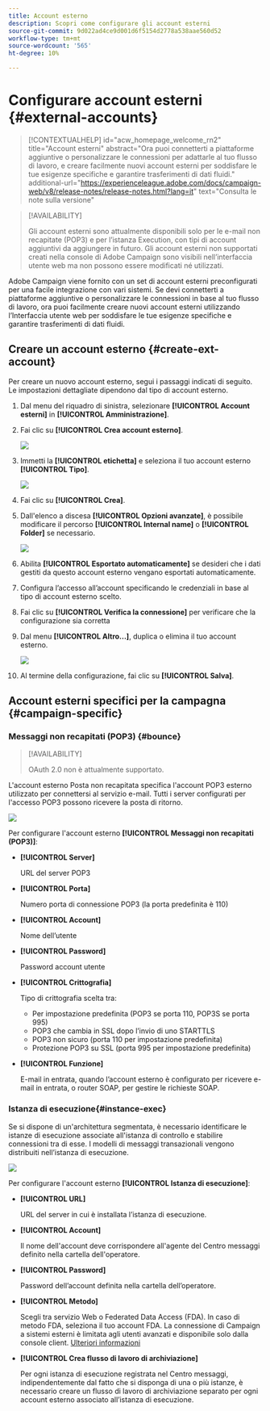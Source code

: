 ```yaml
---
title: Account esterno
description: Scopri come configurare gli account esterni
source-git-commit: 9d022ad4ce9d001d6f5154d2778a538aae560d52
workflow-type: tm+mt
source-wordcount: '565'
ht-degree: 10%

---
```


# Configurare account esterni {#external-accounts}


>[!CONTEXTUALHELP]
>id="acw_homepage_welcome_rn2"
>title="Account esterni"
>abstract="Ora puoi connetterti a piattaforme aggiuntive o personalizzare le connessioni per adattarle al tuo flusso di lavoro, e creare facilmente nuovi account esterni per soddisfare le tue esigenze specifiche e garantire trasferimenti di dati fluidi."
>additional-url="https://experienceleague.adobe.com/docs/campaign-web/v8/release-notes/release-notes.html?lang=it" text="Consulta le note sulla versione"


>[!AVAILABILITY]
>
> Gli account esterni sono attualmente disponibili solo per le e-mail non recapitate (POP3) e per l’istanza Execution, con tipi di account aggiuntivi da aggiungere in futuro.
> Gli account esterni non supportati creati nella console di Adobe Campaign sono visibili nell’interfaccia utente web ma non possono essere modificati né utilizzati.

Adobe Campaign viene fornito con un set di account esterni preconfigurati per una facile integrazione con vari sistemi. Se devi connetterti a piattaforme aggiuntive o personalizzare le connessioni in base al tuo flusso di lavoro, ora puoi facilmente creare nuovi account esterni utilizzando l’Interfaccia utente web per soddisfare le tue esigenze specifiche e garantire trasferimenti di dati fluidi.

## Creare un account esterno {#create-ext-account}

Per creare un nuovo account esterno, segui i passaggi indicati di seguito. Le impostazioni dettagliate dipendono dal tipo di account esterno.

1. Dal menu del riquadro di sinistra, selezionare **[!UICONTROL Account esterni]** in **[!UICONTROL Amministrazione]**.

1. Fai clic su **[!UICONTROL Crea account esterno]**.

   ![](assets/external_account_create_1.png)

1. Immetti la **[!UICONTROL etichetta]** e seleziona il tuo account esterno **[!UICONTROL Tipo]**.

   ![](assets/external_account_create_2.png)

1. Fai clic su **[!UICONTROL Crea]**.

1. Dall&#39;elenco a discesa **[!UICONTROL Opzioni avanzate]**, è possibile modificare il percorso **[!UICONTROL Internal name]** o **[!UICONTROL Folder]** se necessario.

   ![](assets/external_account_create_3.png)

1. Abilita **[!UICONTROL Esportato automaticamente]** se desideri che i dati gestiti da questo account esterno vengano esportati automaticamente.

1. Configura l’accesso all’account specificando le credenziali in base al tipo di account esterno scelto.

1. Fai clic su **[!UICONTROL Verifica la connessione]** per verificare che la configurazione sia corretta

1. Dal menu **[!UICONTROL Altro...]**, duplica o elimina il tuo account esterno.

   ![](assets/external_account_create_4.png)

1. Al termine della configurazione, fai clic su **[!UICONTROL Salva]**.

## Account esterni specifici per la campagna {#campaign-specific}

### Messaggi non recapitati (POP3) {#bounce}

>[!AVAILABILITY]
>
> OAuth 2.0 non è attualmente supportato.

L&#39;account esterno Posta non recapitata specifica l&#39;account POP3 esterno utilizzato per connettersi al servizio e-mail. Tutti i server configurati per l&#39;accesso POP3 possono ricevere la posta di ritorno.

![](assets/external_account_bounce.png)

Per configurare l&#39;account esterno **[!UICONTROL Messaggi non recapitati (POP3)]**:

* **[!UICONTROL Server]**

  URL del server POP3

* **[!UICONTROL Porta]**

  Numero porta di connessione POP3 (la porta predefinita è 110)

* **[!UICONTROL Account]**

  Nome dell’utente

* **[!UICONTROL Password]**

  Password account utente

* **[!UICONTROL Crittografia]**

  Tipo di crittografia scelta tra:

   * Per impostazione predefinita (POP3 se porta 110, POP3S se porta 995)
   * POP3 che cambia in SSL dopo l’invio di uno STARTTLS
   * POP3 non sicuro (porta 110 per impostazione predefinita)
   * Protezione POP3 su SSL (porta 995 per impostazione predefinita)

* **[!UICONTROL Funzione]**

  E-mail in entrata, quando l’account esterno è configurato per ricevere e-mail in entrata, o router SOAP, per gestire le richieste SOAP.

### Istanza di esecuzione{#instance-exec}

Se si dispone di un&#39;architettura segmentata, è necessario identificare le istanze di esecuzione associate all&#39;istanza di controllo e stabilire connessioni tra di esse. I modelli di messaggi transazionali vengono distribuiti nell’istanza di esecuzione.

![](assets/external_account_exec.png)

Per configurare l&#39;account esterno **[!UICONTROL Istanza di esecuzione]**:

* **[!UICONTROL URL]**

  URL del server in cui è installata l’istanza di esecuzione.

* **[!UICONTROL Account]**

  Il nome dell&#39;account deve corrispondere all&#39;agente del Centro messaggi definito nella cartella dell&#39;operatore.

* **[!UICONTROL Password]**

  Password dell’account definita nella cartella dell’operatore.

* **[!UICONTROL Metodo]**

  Scegli tra servizio Web o Federated Data Access (FDA).
In caso di metodo FDA, seleziona il tuo account FDA. La connessione di Campaign a sistemi esterni è limitata agli utenti avanzati e disponibile solo dalla console client. [Ulteriori informazioni](https://experienceleague.adobe.com/en/docs/campaign/campaign-v8/connect/fda#_blank)

* **[!UICONTROL Crea flusso di lavoro di archiviazione]**

  Per ogni istanza di esecuzione registrata nel Centro messaggi, indipendentemente dal fatto che si disponga di una o più istanze, è necessario creare un flusso di lavoro di archiviazione separato per ogni account esterno associato all’istanza di esecuzione.
